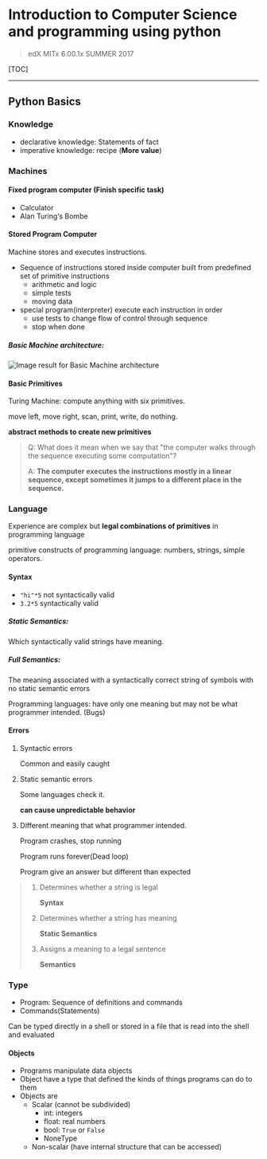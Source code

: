 # Introduction to Computer Science and programming using python

> edX MITx 6.00.1x SUMMER 2017

[TOC]

----

## Python Basics

### Knowledge

* declarative knowledge: Statements of fact
* imperative knowledge: recipe (**More value**)

### Machines

#### Fixed program computer (Finish specific task)

* Calculator
* Alan Turing‘s Bombe

#### Stored Program Computer 

Machine stores and executes instructions.

* Sequence of instructions stored inside computer built from predefined set of primitive instructions
  * arithmetic and logic
  * simple tests
  * moving data
* special program(interpreter) execute each instruction in order
  * use tests to change flow of control through sequence
  * stop when done

##### Basic Machine architecture:

![Image result for Basic Machine architecture](https://upload.wikimedia.org/wikipedia/commons/thumb/8/84/Von_Neumann_architecture.svg/2000px-Von_Neumann_architecture.svg.png)

#### Basic Primitives

Turing Machine: compute anything with six primitives.

move left, move right, scan, print, write, do nothing.

**abstract methods to create new primitives**



> Q: What does it mean when we say that "the computer walks through the sequence executing some computation"?
>
> A: **The computer executes the instructions mostly in a linear sequence, except sometimes it jumps to a different place in the sequence.** 

### Language

Experience are complex but **legal combinations of primitives** in programming language

primitive constructs of programming language: numbers, strings, simple operators.

#### Syntax

* `"hi"*5` not syntactically valid
* `3.2*5` syntactically valid

##### Static Semantics:

Which syntactically valid strings have meaning.

##### Full Semantics:

The meaning associated with a syntactically correct string of symbols with no static semantic errors

Programming languages: have only one meaning but may not be what programmer intended. (Bugs)

#### Errors

1. Syntactic errors

   Common and easily caught

2. Static semantic errors

   Some languages check it.

   **can cause unpredictable behavior**

3. Different meaning that what programmer intended.

   Program crashes, stop running

   Program runs forever(Dead loop)

   Program give an answer but different than expected

> 1. Determines whether a string is legal
>
>    **Syntax**
>
> 2. Determines whether a string has meaning
>
>    **Static Semantics**
>
> 3. Assigns a meaning to a legal sentence
>
>    **Semantics**

### Type

- Program: Sequence of definitions and commands
- Commands(Statements)


Can be typed directly in a shell or stored in a file that is read into the shell and evaluated

#### Objects

* Programs manipulate data objects
* Object have a type that defined the kinds of things programs can do to them
* Objects are 
  * Scalar (cannot be subdivided)
    * int: integers
    * float: real numbers
    * bool: `True` or `False`
    * NoneType
  * Non-scalar (have internal structure that can be accessed)



